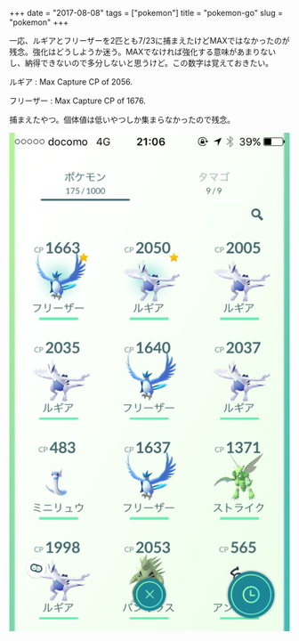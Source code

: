 +++
date = "2017-08-08"
tags = ["pokemon"]
title = "pokemon-go"
slug = "pokemon"
+++

一応、ルギアとフリーザーを2匹とも7/23に捕まえたけどMAXではなかったのが残念。強化はどうしようか迷う。MAXでなければ強化する意味があまりないし、納得できないので多分しないと思うけど。この数字は覚えておきたい。

ルギア : Max Capture CP of 2056.
	
フリーザー : Max Capture CP of 1676.

捕まえたやつ。個体値は低いやつしか集まらなかったので残念。

![](https://raw.githubusercontent.com/syui/img/master/old/pokemongo_2017-07-27-02.png)
